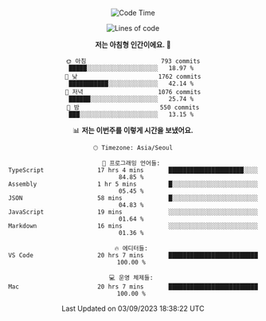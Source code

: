 <div align="center">

<br />

 <!--START_SECTION:waka-->
![Code Time](http://img.shields.io/badge/Code%20Time-1%2C201%20hrs%2049%20mins-blue)

![Lines of code](https://img.shields.io/badge/%EC%A0%80%EB%8A%94%20%EC%97%AC%ED%83%9C%EA%B9%8C%EC%A7%80%20-3.4%20million%20%EC%A4%84%EC%9D%98%20%EC%BD%94%EB%93%9C%EB%A5%BC%20%EC%9E%91%EC%84%B1%ED%96%88%EC%96%B4%EC%9A%94.-blue)

**저는 아침형 인간이에요. 🐤** 

```text
🌞 아침                     793 commits         █████░░░░░░░░░░░░░░░░░░░░   18.97 % 
🌆 낮　                     1762 commits        ███████████░░░░░░░░░░░░░░   42.14 % 
🌃 저녁                     1076 commits        ██████░░░░░░░░░░░░░░░░░░░   25.74 % 
🌙 밤　                     550 commits         ███░░░░░░░░░░░░░░░░░░░░░░   13.15 % 
```


📊 **저는 이번주를 이렇게 시간을 보냈어요.** 

```text
🕑︎ Timezone: Asia/Seoul

💬 프로그래밍 언어들: 
TypeScript               17 hrs 4 mins       █████████████████████░░░░   84.85 % 
Assembly                 1 hr 5 mins         █░░░░░░░░░░░░░░░░░░░░░░░░   05.45 % 
JSON                     58 mins             █░░░░░░░░░░░░░░░░░░░░░░░░   04.83 % 
JavaScript               19 mins             ░░░░░░░░░░░░░░░░░░░░░░░░░   01.64 % 
Markdown                 16 mins             ░░░░░░░░░░░░░░░░░░░░░░░░░   01.36 % 

🔥 에디터들: 
VS Code                  20 hrs 7 mins       █████████████████████████   100.00 % 

💻 운영 체제들: 
Mac                      20 hrs 7 mins       █████████████████████████   100.00 % 
```


 Last Updated on 03/09/2023 18:38:22 UTC
<!--END_SECTION:waka-->

</div>
